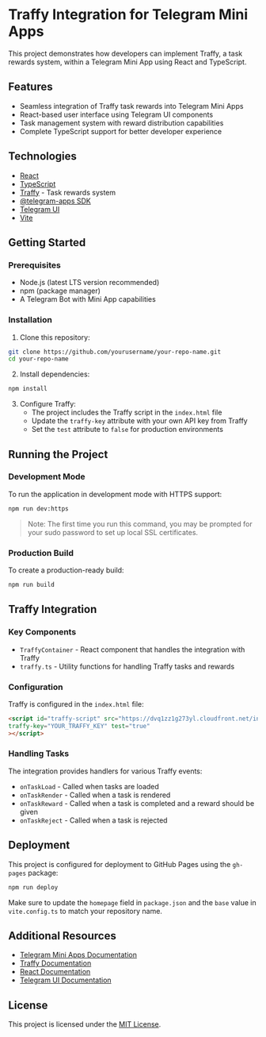 # Traffy Integration for Telegram Mini Apps

This project demonstrates how developers can implement Traffy, a task rewards system, within a Telegram Mini App using React and TypeScript.

## Features

- Seamless integration of Traffy task rewards into Telegram Mini Apps
- React-based user interface using Telegram UI components
- Task management system with reward distribution capabilities
- Complete TypeScript support for better developer experience

## Technologies

- [React](https://react.dev/)
- [TypeScript](https://www.typescriptlang.org/)
- [Traffy](https://traffy.io/) - Task rewards system
- [@telegram-apps SDK](https://docs.telegram-mini-apps.com/packages/telegram-apps-sdk/2-x)
- [Telegram UI](https://github.com/Telegram-Mini-Apps/TelegramUI)
- [Vite](https://vitejs.dev/)

## Getting Started

### Prerequisites

- Node.js (latest LTS version recommended)
- npm (package manager)
- A Telegram Bot with Mini App capabilities 

### Installation

1. Clone this repository:
```bash
git clone https://github.com/yourusername/your-repo-name.git
cd your-repo-name
```

2. Install dependencies:
```bash
npm install
```

3. Configure Traffy:
   - The project includes the Traffy script in the `index.html` file
   - Update the `traffy-key` attribute with your own API key from Traffy
   - Set the `test` attribute to `false` for production environments

## Running the Project

### Development Mode

To run the application in development mode with HTTPS support:

```bash
npm run dev:https
```

> Note: The first time you run this command, you may be prompted for your sudo password to set up local SSL certificates.

### Production Build

To create a production-ready build:

```bash
npm run build
```

## Traffy Integration

### Key Components

- `TraffyContainer` - React component that handles the integration with Traffy
- `traffy.ts` - Utility functions for handling Traffy tasks and rewards

### Configuration

Traffy is configured in the `index.html` file:

```html
<script id="traffy-script" src="https://dvq1zz1g273yl.cloudfront.net/index_v1.1.0.min.js"
traffy-key="YOUR_TRAFFY_KEY" test="true"
></script>
```

### Handling Tasks

The integration provides handlers for various Traffy events:

- `onTaskLoad` - Called when tasks are loaded
- `onTaskRender` - Called when a task is rendered
- `onTaskReward` - Called when a task is completed and a reward should be given
- `onTaskReject` - Called when a task is rejected

## Deployment

This project is configured for deployment to GitHub Pages using the `gh-pages` package:

```bash
npm run deploy
```

Make sure to update the `homepage` field in `package.json` and the `base` value in `vite.config.ts` to match your repository name.

## Additional Resources

- [Telegram Mini Apps Documentation](https://docs.telegram-mini-apps.com/)
- [Traffy Documentation](https://traffy.io/docs) 
- [React Documentation](https://react.dev/)
- [Telegram UI Documentation](https://github.com/Telegram-Mini-Apps/TelegramUI)

## License

This project is licensed under the [MIT License](LICENSE).
